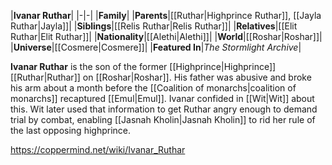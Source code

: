|**Ivanar Ruthar**|
|-|-|
|**Family**|
|**Parents**|[[Ruthar\|Highprince Ruthar]], [[Jayla Ruthar\|Jayla]]|
|**Siblings**|[[Relis Ruthar\|Relis Ruthar]]|
|**Relatives**|[[Elit Ruthar\|Elit Ruthar]]|
|**Nationality**|[[Alethi\|Alethi]]|
|**World**|[[Roshar\|Roshar]]|
|**Universe**|[[Cosmere\|Cosmere]]|
|**Featured In**|*The Stormlight Archive*|

**Ivanar Ruthar** is the son of the former [[Highprince\|Highprince]] [[Ruthar\|Ruthar]] on [[Roshar\|Roshar]].
His father was abusive and broke his arm about a month before the [[Coalition of monarchs\|coalition of monarchs]] recaptured [[Emul\|Emul]]. Ivanar confided in [[Wit\|Wit]] about this. Wit later used that information to get Ruthar angry enough to demand trial by combat, enabling [[Jasnah Kholin\|Jasnah Kholin]] to rid her rule of the last opposing highprince.



https://coppermind.net/wiki/Ivanar_Ruthar